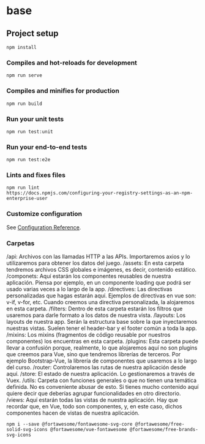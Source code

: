 # base

## Project setup
```
npm install
```

### Compiles and hot-reloads for development
```
npm run serve
```

### Compiles and minifies for production
```
npm run build
```

### Run your unit tests
```
npm run test:unit
```

### Run your end-to-end tests
```
npm run test:e2e
```

### Lints and fixes files
```
npm run lint
https://docs.npmjs.com/configuring-your-registry-settings-as-an-npm-enterprise-user
```

### Customize configuration
See [Configuration Reference](https://cli.vuejs.org/config/).

### Carpetas
/api: Archivos con las llamadas HTTP a las APIs. Importaremos axios y lo utilizaremos para obtener los datos del juego.
/assets: En esta carpeta tendremos archivos CSS globales e imágenes, es decir, contenido estático.
/componets: Aquí estarán los componentes reusables de nuestra aplicación. Piensa por ejemplo, en un componente loading que podrá ser usado varias veces a lo largo de la app.
/directives: Las directivas personalizadas que hagas estarán aquí. Ejemplos de directivas en vue son: v-if, v-for, etc. Cuando creemos una directiva personalizada, la alojaremos en esta carpeta.
/filters: Dentro de esta carpeta estarán los filtros que usaremos para darle formato a los datos de nuestra vista.
/layouts: Los layouts de nuestra app. Serán la estructura base sobre la que inyectaremos nuestras vistas. Suelen tener el header-bar y el footer común a toda la app.
/mixins: Los mixins (fragmentos de código reusable por nuestros componentes) los encuentras en esta carpeta.
/plugins: Esta carpeta puede llevar a confusión porque, realmente, lo que alojaremos aquí no son plugins que creemos para Vue, sino que tendremos librerías de terceros.
Por ejemplo Bootstrap-Vue, la librería de componentes que usaremos a lo largo del curso.
/router: Controlaremos las rutas de nuestra aplicación desde aquí.
/store: El estado de nuestra aplicación. Lo gestionaremos a través de Vuex.
/utils: Carpeta con funciones generales o que no tienen una temática definida. No es conveniente abusar de esto. Si tienes mucho contenido aquí quiere decir que deberías agrupar funcionalidades en otro directorio.
/views: Aquí estarán todas las vistas de nuestra aplicación. Hay que recordar que, en Vue, todo son componentes, y, en este caso, dichos componentes hacen de vistas de nuestra aplicación.

```
npm i --save @fortawesome/fontawesome-svg-core @fortawesome/free-solid-svg-icons @fortawesome/vue-fontawesome @fortawesome/free-brands-svg-icons
```